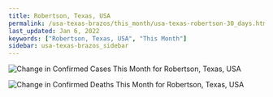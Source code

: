 ```yaml
---
title: Robertson, Texas, USA
permalink: /usa-texas-brazos/this_month/usa-texas-robertson-30_days.html
last_updated: Jan 6, 2022
keywords: ["Robertson, Texas, USA", "This Month"]
sidebar: usa-texas-brazos_sidebar
---
```


![Change in Confirmed Cases This Month for Robertson, Texas, USA](/covid_tracker/images/graphs/usa-texas-robertson-delta_confirmed-30_days_graph.png)

![Change in Confirmed Deaths This Month for Robertson, Texas, USA](/covid_tracker/images/graphs/usa-texas-robertson-delta_deaths-30_days_graph.png)
